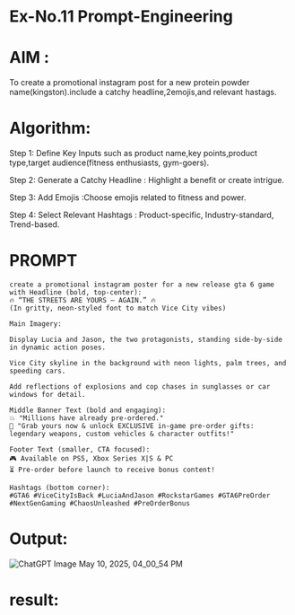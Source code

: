 # Ex-No.11 Prompt-Engineering
# AIM :
To create a promotional instagram post for a new protein powder name(kingston).include a catchy headline,2emojis,and relevant hastags.
# Algorithm: 

Step 1: Define Key Inputs such as product name,key points,product type,target audience(fitness enthusiasts, gym-goers).

Step 2: Generate a Catchy Headline : Highlight a benefit or create intrigue.

Step 3: Add Emojis :Choose emojis related to fitness and power.

Step 4: Select Relevant Hashtags : Product-specific, Industry-standard, Trend-based.

# PROMPT
```
create a promotional instagram poster for a new release gta 6 game with Headline (bold, top-center):
🔥 “THE STREETS ARE YOURS – AGAIN.” 🔥
(In gritty, neon-styled font to match Vice City vibes)

Main Imagery:

Display Lucia and Jason, the two protagonists, standing side-by-side in dynamic action poses.

Vice City skyline in the background with neon lights, palm trees, and speeding cars.

Add reflections of explosions and cop chases in sunglasses or car windows for detail.

Middle Banner Text (bold and engaging):
💥 "Millions have already pre-ordered."
🎁 "Grab yours now & unlock EXCLUSIVE in-game pre-order gifts: legendary weapons, custom vehicles & character outfits!"

Footer Text (smaller, CTA focused):
🎮 Available on PS5, Xbox Series X|S & PC
⏳ Pre-order before launch to receive bonus content!

Hashtags (bottom corner):
#GTA6 #ViceCityIsBack #LuciaAndJason #RockstarGames #GTA6PreOrder #NextGenGaming #ChaosUnleashed #PreOrderBonus
```
# Output:

![ChatGPT Image May 10, 2025, 04_00_54 PM](https://github.com/user-attachments/assets/07a91520-634f-44c0-b807-715fc8a6843f)

# result:
